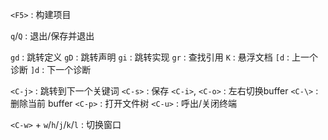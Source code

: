 `<F5>` : 构建项目

`q`/`Q` : 退出/保存并退出

`gd` : 跳转定义
`gD` : 跳转声明
`gi` : 跳转实现
`gr` : 查找引用
`K` : 悬浮文档
`[d` : 上一个诊断
`]d` : 下一个诊断

`<C-j>` : 跳转到下一个关键词 
`<C-s>` : 保存
`<C-i>`, `<C-o>` : 左右切换buffer
`<C-\>` : 删除当前 buffer
`<C-p>` : 打开文件树
`<C-u>` : 呼出/关闭终端

`<C-w>` + `w`/`h`/`j`/`k`/`l` : 切换窗口
